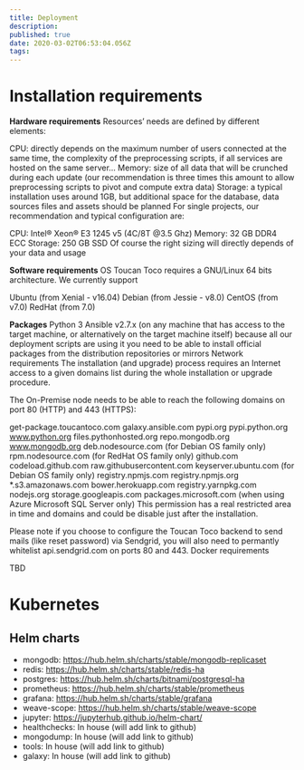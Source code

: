 ```yaml
---
title: Deployment
description: 
published: true
date: 2020-03-02T06:53:04.056Z
tags: 
---
```


# Installation requirements
**Hardware requirements**
Resources’ needs are defined by different elements:

CPU: directly depends on the maximum number of users connected at the same time, the complexity of the preprocessing scripts, if all services are hosted on the same server…
Memory: size of all data that will be crunched during each update (our recommendation is three times this amount to allow preprocessing scripts to pivot and compute extra data)
Storage: a typical installation uses around 1GB, but additional space for the database, data sources files and assets should be planned
For single projects, our recommendation and typical configuration are:

CPU: Intel® Xeon® E3 1245 v5 (4C/8T @3.5 Ghz)
Memory: 32 GB DDR4 ECC
Storage: 250 GB SSD
Of course the right sizing will directly depends of your data and usage

**Software requirements**
OS
Toucan Toco requires a GNU/Linux 64 bits architecture. We currently support

Ubuntu (from Xenial - v16.04)
Debian (from Jessie - v8.0)
CentOS (from v7.0)
RedHat (from 7.0)


**Packages**
Python 3
Ansible v2.7.x (on any machine that has access to the target machine, or alternatively on the target machine itself) because all our deployment scripts are using it you need to be able to install official packages from the distribution repositories or mirrors
Network requirements
The installation (and upgrade) process requires an Internet access to a given domains list during the whole installation or upgrade procedure.

The On-Premise node needs to be able to reach the following domains on port 80 (HTTP) and 443 (HTTPS):

get-package.toucantoco.com
galaxy.ansible.com
pypi.org
pypi.python.org
www.python.org
files.pythonhosted.org
repo.mongodb.org
www.mongodb.org
deb.nodesource.com (for Debian OS family only)
rpm.nodesource.com (for RedHat OS family only)
github.com
codeload.github.com
raw.githubusercontent.com
keyserver.ubuntu.com (for Debian OS family only)
registry.npmjs.com
registry.npmjs.org
*.s3.amazonaws.com
bower.herokuapp.com
registry.yarnpkg.com
nodejs.org
storage.googleapis.com
packages.microsoft.com (when using Azure Microsoft SQL Server only)
This permission has a real restricted area in time and domains and could be disable just after the installation.

Please note if you choose to configure the Toucan Toco backend to send mails (like reset password) via Sendgrid, you will also need to permantly whitelist api.sendgrid.com on ports 80 and 443.
Docker requirements

TBD

# Kubernetes

## Helm charts

- mongodb: https://hub.helm.sh/charts/stable/mongodb-replicaset
- redis: https://hub.helm.sh/charts/stable/redis-ha
- postgres: https://hub.helm.sh/charts/bitnami/postgresql-ha
- prometheus: https://hub.helm.sh/charts/stable/prometheus
- grafana: https://hub.helm.sh/charts/stable/grafana
- weave-scope: https://hub.helm.sh/charts/stable/weave-scope
- jupyter: https://jupyterhub.github.io/helm-chart/
- healthchecks: In house (will add link to github)
- mongodump: In house (will add link to github)
- tools: In house (will add link to github)
- galaxy: In house (will add link to github)